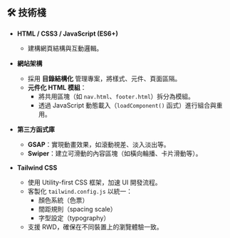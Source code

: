 ## 🛠 技術棧

- **HTML / CSS3 / JavaScript (ES6+)**
  - 建構網頁結構與互動邏輯。

- **網站架構**
  - 採用 **目錄結構化** 管理專案，將樣式、元件、頁面區隔。
  - **元件化 HTML 模組**：
    - 將共用區塊（如 `nav.html`、`footer.html`）拆分為模組。
    - 透過 JavaScript 動態載入（`loadComponent()` 函式）進行組合與重用。

- **第三方函式庫**
  - **GSAP**：實現動畫效果，如滾動視差、淡入淡出等。
  - **Swiper**：建立可滑動的內容區塊（如橫向輪播、卡片滑動等）。

- **Tailwind CSS**
  - 使用 Utility-first CSS 框架，加速 UI 開發流程。
  - 客製化 `tailwind.config.js` 以統一：
    - 顏色系統（色票）
    - 間距規則（spacing scale）
    - 字型設定（typography）
  - 支援 RWD，確保在不同裝置上的瀏覽體驗一致。


